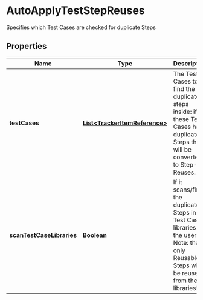 

# AutoApplyTestStepReuses

Specifies which Test Cases are checked for duplicate Steps
## Properties

Name | Type | Description | Notes
------------ | ------------- | ------------- | -------------
**testCases** | [**List&lt;TrackerItemReference&gt;**](TrackerItemReference.md) | The Test Cases to find the duplicated steps inside: if these Test Cases has duplicated Steps these will be converted to Step-Reuses. |  [optional]
**scanTestCaseLibraries** | **Boolean** | If it scans/finds the duplicate Steps in Test Case libraries of the user? Note: that only Reusable Steps will be reused from these libraries! |  [optional]



